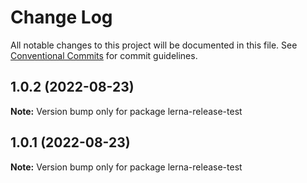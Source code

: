 # Change Log

All notable changes to this project will be documented in this file.
See [Conventional Commits](https://conventionalcommits.org) for commit guidelines.

## 1.0.2 (2022-08-23)

**Note:** Version bump only for package lerna-release-test

## 1.0.1 (2022-08-23)

**Note:** Version bump only for package lerna-release-test
